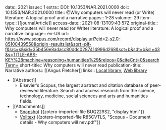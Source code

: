 date:: 2021
issue:: 1
extra:: DOI: 10.1353/NAR.2021.0000
doi:: 10.1353/NAR.2021.0000
title:: @Why computers will never read (or Write) literature: A logical proof and a narrative
pages:: 1-28
volume:: 29
item-type:: [[journalArticle]]
access-date:: 2021-08-13T09:43:57Z
original-title:: Why computers will never read (or Write) literature: A logical proof and a narrative
language:: en-US
url:: https://www.scopus.com/record/display.uri?eid=2-s2.0-85100439558&origin=resultslist&sort=plf-f&src=s&sid=35b456e8adacc80ddc0287414996d268&sot=b&sdt=b&sl=43&s=TITLE-ABS-KEY%28machine+reasoning+humanities%29&relpos=0&citeCnt=0&searchTerm=
short-title:: Why computers will never read
publication-title:: Narrative
authors:: [[Angus Fletcher]]
links:: [Local library](zotero://select/groups/2386895/items/P9GAH2T7), [Web library](https://www.zotero.org/groups/2386895/items/P9GAH2T7)

- [[Abstract]]
	- Elsevier’s Scopus, the largest abstract and citation database of peer-reviewed literature. Search and access research from the science, technology, medicine, social sciences and arts and humanities fields.
- [[Attachments]]
	- [Snapshot](https://www.scopus.com/record/display.uri?eid=2-s2.0-85100439558&origin=resultslist&sort=plf-f&src=s&sid=35b456e8adacc80ddc0287414996d268&sot=b&sdt=b&sl=43&s=TITLE-ABS-KEY%28machine+reasoning+humanities%29&relpos=0&citeCnt=0&searchTerm=) {{zotero-imported-file BUQ229S2, "display.html"}}
	- [Volltext](https://muse.jhu.edu/article/778252/pdf) {{zotero-imported-file R85CVTLS, "Scopus - Document details - Why computers will nev.pdf"}}